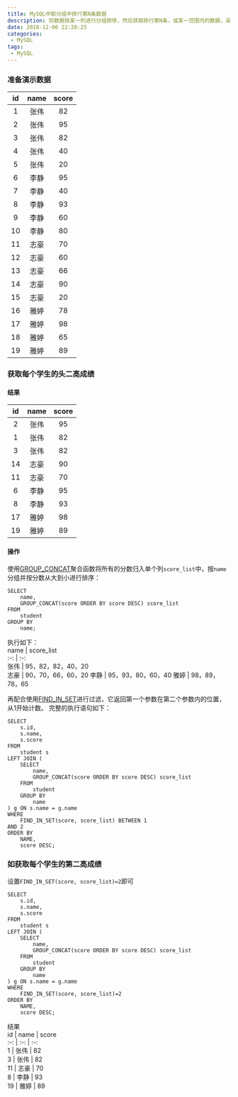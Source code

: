 ```yaml
---
title: MySQL中取分组中排行第N条数据
description: 将数据按某一列进行分组排序，然后获取排行第N条，或某一范围内的数据，采用了GROUP_CONCAT和FIND_IN_SET函数
date: 2018-12-06 22:28:23
categories:
 - MySQL  
tags:
 - MySQL
---
```

### 准备演示数据  

id | name | score  
:-: | :-: | :-:   
1 | 张伟 | 82  
2 | 张伟 | 95  
3 | 张伟 | 82  
4 | 张伟 | 40  
5 | 张伟 | 20  
6 | 李静 | 95  
7 | 李静 | 40  
8 | 李静 | 93  
9 | 李静 | 60  
10 | 李静 | 80  
11 | 志豪 | 70  
12 | 志豪 | 60  
13 | 志豪 | 66  
14 | 志豪 | 90  
15 | 志豪 | 20  
16 | 雅婷 | 78  
17 | 雅婷 | 98  
18 | 雅婷 | 65  
19 | 雅婷 | 89  

### 获取每个学生的头二高成绩  
#### 结果  
id | name | score  
:-: | :-: | :-:   
2 | 张伟 | 95  
1 | 张伟 | 82  
3 | 张伟 | 82  
14 | 志豪 | 90  
11 | 志豪 | 70  
6 | 李静 | 95  
8 | 李静 | 93  
17 | 雅婷 | 98  
19 | 雅婷 | 89  
#### 操作

使用[GROUP_CONCAT](http://dev.mysql.com/doc/refman/5.0/en/group-by-functions.html#function_group-concat)聚合函数将所有的分数归入单个列```score_list```中，按```name```分组并按分数从大到小进行排序：  

```mysql  
SELECT
	name,
	GROUP_CONCAT(score ORDER BY score DESC) score_list
FROM
	student
GROUP BY
	name;
```

执行如下：  
name | score_list  
:-: | :-:   
张伟 | 95，82，82，40，20  
志豪 | 90，70，66，60，20 
李静 | 95，93，80，60，40 
雅婷 | 98，89，78，65 

再配合使用[FIND_IN_SET](http://dev.mysql.com/doc/refman/5.0/en/string-functions.html#function_find-in-set)进行过滤，它返回第一个参数在第二个参数内的位置，从1开始计数。
完整的执行语句如下：  
```mysql  
SELECT
	s.id,
	s.name,
	s.score
FROM
	student s
LEFT JOIN (
	SELECT
		name,
		GROUP_CONCAT(score ORDER BY score DESC) score_list
	FROM
		student
	GROUP BY
		name
) g ON s.name = g.name
WHERE
	FIND_IN_SET(score, score_list) BETWEEN 1
AND 2
ORDER BY
	NAME,
	score DESC;
```

### 如获取每个学生的第二高成绩  
设置```FIND_IN_SET(score, score_list)=2```即可  
```mysql  
SELECT
	s.id,
	s.name,
	s.score
FROM
	student s
LEFT JOIN (
	SELECT
		name,
		GROUP_CONCAT(score ORDER BY score DESC) score_list
	FROM
		student
	GROUP BY
		name
) g ON s.name = g.name
WHERE
	FIND_IN_SET(score, score_list)=2
ORDER BY
	NAME,
	score DESC;  
```
结果  
id | name | score  
:-: | :-: | :-:   
1 | 张伟 | 82  
3 | 张伟 | 82  
11 | 志豪 | 70  
8 | 李静 | 93  
19 | 雅婷 | 89  
